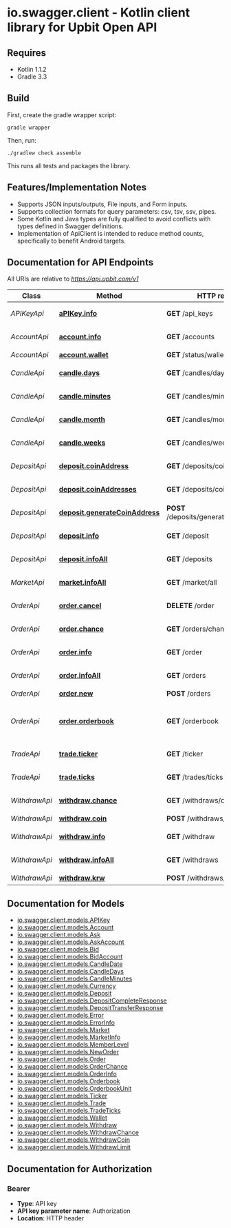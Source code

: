 # io.swagger.client - Kotlin client library for Upbit Open API

## Requires

* Kotlin 1.1.2
* Gradle 3.3

## Build

First, create the gradle wrapper script:

```
gradle wrapper
```

Then, run:

```
./gradlew check assemble
```

This runs all tests and packages the library.

## Features/Implementation Notes

* Supports JSON inputs/outputs, File inputs, and Form inputs.
* Supports collection formats for query parameters: csv, tsv, ssv, pipes.
* Some Kotlin and Java types are fully qualified to avoid conflicts with types defined in Swagger definitions.
* Implementation of ApiClient is intended to reduce method counts, specifically to benefit Android targets.

<a name="documentation-for-api-endpoints"></a>
## Documentation for API Endpoints

All URIs are relative to *https://api.upbit.com/v1*

Class | Method | HTTP request | Description
------------ | ------------- | ------------- | -------------
*APIKeyApi* | [**aPIKey.info**](docs/APIKeyApi.md#apikey.info) | **GET** /api_keys | API 키 리스트 조회
*AccountApi* | [**account.info**](docs/AccountApi.md#account.info) | **GET** /accounts | 전체 계좌 조회
*AccountApi* | [**account.wallet**](docs/AccountApi.md#account.wallet) | **GET** /status/wallet | 입출금 현황
*CandleApi* | [**candle.days**](docs/CandleApi.md#candle.days) | **GET** /candles/days | 시세 캔들 조회 (일 단위)
*CandleApi* | [**candle.minutes**](docs/CandleApi.md#candle.minutes) | **GET** /candles/minutes/{unit} | 시세 캔들 조회 (분 단위)
*CandleApi* | [**candle.month**](docs/CandleApi.md#candle.month) | **GET** /candles/months | 시세 캔들 조회 (월 단위)
*CandleApi* | [**candle.weeks**](docs/CandleApi.md#candle.weeks) | **GET** /candles/weeks | 시세 캔들 조회 (주 단위)
*DepositApi* | [**deposit.coinAddress**](docs/DepositApi.md#deposit.coinaddress) | **GET** /deposits/coin_address | 개별 입금 주소 조회
*DepositApi* | [**deposit.coinAddresses**](docs/DepositApi.md#deposit.coinaddresses) | **GET** /deposits/coin_addresses | 전체 입금 주소 조회
*DepositApi* | [**deposit.generateCoinAddress**](docs/DepositApi.md#deposit.generatecoinaddress) | **POST** /deposits/generate_coin_address | 입금 주소 생성 요청
*DepositApi* | [**deposit.info**](docs/DepositApi.md#deposit.info) | **GET** /deposit | 개별 입금 조회
*DepositApi* | [**deposit.infoAll**](docs/DepositApi.md#deposit.infoall) | **GET** /deposits | 입금 리스트 조회
*MarketApi* | [**market.infoAll**](docs/MarketApi.md#market.infoall) | **GET** /market/all | 마켓 코드 조회
*OrderApi* | [**order.cancel**](docs/OrderApi.md#order.cancel) | **DELETE** /order | 주문 취소 접수
*OrderApi* | [**order.chance**](docs/OrderApi.md#order.chance) | **GET** /orders/chance | 주문 가능 정보
*OrderApi* | [**order.info**](docs/OrderApi.md#order.info) | **GET** /order | 개별 주문 조회
*OrderApi* | [**order.infoAll**](docs/OrderApi.md#order.infoall) | **GET** /orders | 주문 리스트 조회
*OrderApi* | [**order.new**](docs/OrderApi.md#order.new) | **POST** /orders | 주문하기
*OrderApi* | [**order.orderbook**](docs/OrderApi.md#order.orderbook) | **GET** /orderbook | 시세 호가 정보(Orderbook) 조회
*TradeApi* | [**trade.ticker**](docs/TradeApi.md#trade.ticker) | **GET** /ticker | 시세 Ticker 조회
*TradeApi* | [**trade.ticks**](docs/TradeApi.md#trade.ticks) | **GET** /trades/ticks | 시세 체결 조회
*WithdrawApi* | [**withdraw.chance**](docs/WithdrawApi.md#withdraw.chance) | **GET** /withdraws/chance | 출금 가능 정보
*WithdrawApi* | [**withdraw.coin**](docs/WithdrawApi.md#withdraw.coin) | **POST** /withdraws/coin | 코인 출금하기
*WithdrawApi* | [**withdraw.info**](docs/WithdrawApi.md#withdraw.info) | **GET** /withdraw | 개별 출금 조회
*WithdrawApi* | [**withdraw.infoAll**](docs/WithdrawApi.md#withdraw.infoall) | **GET** /withdraws | 출금 리스트 조회
*WithdrawApi* | [**withdraw.krw**](docs/WithdrawApi.md#withdraw.krw) | **POST** /withdraws/krw | 원화 출금하기


<a name="documentation-for-models"></a>
## Documentation for Models

 - [io.swagger.client.models.APIKey](docs/APIKey.md)
 - [io.swagger.client.models.Account](docs/Account.md)
 - [io.swagger.client.models.Ask](docs/Ask.md)
 - [io.swagger.client.models.AskAccount](docs/AskAccount.md)
 - [io.swagger.client.models.Bid](docs/Bid.md)
 - [io.swagger.client.models.BidAccount](docs/BidAccount.md)
 - [io.swagger.client.models.CandleDate](docs/CandleDate.md)
 - [io.swagger.client.models.CandleDays](docs/CandleDays.md)
 - [io.swagger.client.models.CandleMinutes](docs/CandleMinutes.md)
 - [io.swagger.client.models.Currency](docs/Currency.md)
 - [io.swagger.client.models.Deposit](docs/Deposit.md)
 - [io.swagger.client.models.DepositCompleteResponse](docs/DepositCompleteResponse.md)
 - [io.swagger.client.models.DepositTransferResponse](docs/DepositTransferResponse.md)
 - [io.swagger.client.models.Error](docs/Error.md)
 - [io.swagger.client.models.ErrorInfo](docs/ErrorInfo.md)
 - [io.swagger.client.models.Market](docs/Market.md)
 - [io.swagger.client.models.MarketInfo](docs/MarketInfo.md)
 - [io.swagger.client.models.MemberLevel](docs/MemberLevel.md)
 - [io.swagger.client.models.NewOrder](docs/NewOrder.md)
 - [io.swagger.client.models.Order](docs/Order.md)
 - [io.swagger.client.models.OrderChance](docs/OrderChance.md)
 - [io.swagger.client.models.OrderInfo](docs/OrderInfo.md)
 - [io.swagger.client.models.Orderbook](docs/Orderbook.md)
 - [io.swagger.client.models.OrderbookUnit](docs/OrderbookUnit.md)
 - [io.swagger.client.models.Ticker](docs/Ticker.md)
 - [io.swagger.client.models.Trade](docs/Trade.md)
 - [io.swagger.client.models.TradeTicks](docs/TradeTicks.md)
 - [io.swagger.client.models.Wallet](docs/Wallet.md)
 - [io.swagger.client.models.Withdraw](docs/Withdraw.md)
 - [io.swagger.client.models.WithdrawChance](docs/WithdrawChance.md)
 - [io.swagger.client.models.WithdrawCoin](docs/WithdrawCoin.md)
 - [io.swagger.client.models.WithdrawLimit](docs/WithdrawLimit.md)


<a name="documentation-for-authorization"></a>
## Documentation for Authorization

<a name="Bearer"></a>
### Bearer

- **Type**: API key
- **API key parameter name**: Authorization
- **Location**: HTTP header

